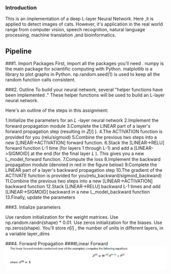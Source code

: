 ### Introduction

This is an implementation of a  deep L-layer Neural Network. Here ,it is applied to detect images of cats. However, it's application in the real world range from computer vision, speech recognition, natural language processing, machine translation ,and bioinformatics.

## Pipeline
###1. Import Packages
First, import all the packages you'll need .
numpy is the main package for scientific computing with Python.
matplotlib is a library to plot graphs in Python.
np.random.seed(1) is used to keep all the random function calls consistent.

###2. Outline 
To build your neural network, several "helper functions have been implemented ." These helper functions will be used to build an L-layer neural network.

 Here's an outline of the steps in this assignment:

1.Initialize the parameters for an  𝐿 -layer neural network
2.Implement the forward propagation module 
3.Complete the LINEAR part of a layer's forward propagation step (resulting in  𝑍[𝑙] ).
4.The ACTIVATION function is provided for you (relu/sigmoid)
5.Combine the previous two steps into a new [LINEAR->ACTIVATION] forward function.
6.Stack the [LINEAR->RELU] forward function L-1 time (for layers 1 through L-1) and add a [LINEAR->SIGMOID] at the end (for the final layer  𝐿 ). This gives you a new L_model_forward function.
7.Compute the loss
8.Implement the backward propagation module (denoted in red in the figure below)
9.Complete the LINEAR part of a layer's backward propagation step
10.The gradient of the ACTIVATE function is provided for you(relu_backward/sigmoid_backward)
11.Combine the previous two steps into a new [LINEAR->ACTIVATION] backward function
12.Stack [LINEAR->RELU] backward L-1 times and add [LINEAR->SIGMOID] backward in a new L_model_backward function
13.Finally, update the parameters

###3. Intialize parameters

Use random initialization for the weight matrices. Use np.random.randn(shape) * 0.01.
Use zeros initialization for the biases. Use np.zeros(shape).
You'll store  𝑛[𝑙] , the number of units in different layers, in a variable layer_dims

###4. Forward Propagation
####Linear Forward
![](linear_forward.png)
